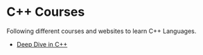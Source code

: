 # C++ Courses

Following different courses and websites to learn C++ Languages.

- [Deep Dive in C++](https://www.udemy.com/course/cpp-deep-dive/)